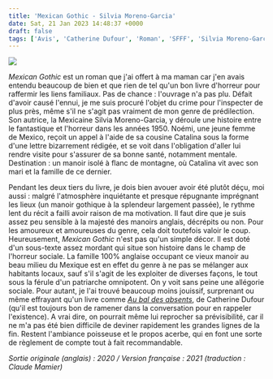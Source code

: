 ```yaml
---
title: 'Mexican Gothic - Silvia Moreno-Garcia'
date: Sat, 21 Jan 2023 14:48:37 +0000
draft: false
tags: ['Avis', 'Catherine Dufour', 'Roman', 'SFFF', 'Silvia Moreno-Garcia']
---
```


![](https://carnetslunaires.wordpress.com/wp-content/uploads/2023/01/mexicangothic.jpg?w=272)

_Mexican Gothic_ est un roman que j'ai offert à ma maman car j'en avais entendu beaucoup de bien et que rien de tel qu'un bon livre d'horreur pour raffermir les liens familiaux. Pas de chance : l'ouvrage n'a pas plu. Défait d'avoir causé l'ennui, je me suis procuré l'objet du crime pour l'inspecter de plus près, même s'il ne s'agit pas vraiment de mon genre de prédilection. Son autrice, la Mexicaine Silvia Moreno-Garcia, y déroule une histoire entre le fantastique et l'horreur dans les années 1950. Noémi, une jeune femme de Mexico, reçoit un appel à l'aide de sa cousine Catalina sous la forme d'une lettre bizarrement rédigée, et se voit dans l'obligation d'aller lui rendre visite pour s'assurer de sa bonne santé, notamment mentale. Destination : un manoir isolé à flanc de montagne, où Catalina vit avec son mari et la famille de ce dernier.

Pendant les deux tiers du livre, je dois bien avouer avoir été plutôt déçu, moi aussi : malgré l'atmosphère inquiétante et presque répugnante imprégnant les lieux (un manoir gothique à la splendeur largement passée), le rythme lent du récit a failli avoir raison de ma motivation. Il faut dire que je suis assez peu sensible à la majesté des manoirs anglais, décrépits ou non. Pour les amoureux et amoureuses du genre, cela doit toutefois valoir le coup. Heureusement, _Mexican Gothic_ n'est pas qu'un simple décor. Il est doté d'un sous-texte assez mordant qui situe son histoire dans le champ de l'horreur sociale. La famille 100% anglaise occupant ce vieux manoir au beau milieu du Mexique est en effet du genre à ne pas se mélanger aux habitants locaux, sauf s'il s'agit de les exploiter de diverses façons, le tout sous la férule d'un patriarche omnipotent. On y voit sans peine une allégorie sociale. Pour autant, je l'ai trouvé beaucoup moins jouissif, surprenant ou même effrayant qu'un livre comme _[Au bal des absents](https://carnetslunaires.wordpress.com/2020/11/29/au-bal-des-absents-catherine-dufour-2020/)_, de Catherine Dufour (qu'il est toujours bon de ramener dans la conversation pour en rappeler l'existence). A vrai dire, on pourrait même lui reprocher sa prévisibilité, car il ne m'a pas été bien difficile de deviner rapidement les grandes lignes de la fin. Restent l'ambiance poisseuse et le propos acerbe, qui en font une sorte de règlement de compte tout à fait recommandable.

_Sortie originale (anglais) : 2020 / Version française : 2021 (traduction : Claude Mamier)_